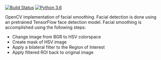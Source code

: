 [![Build Status](https://travis-ci.com/5starkarma/face-smoothing.svg?branch=main)](https://travis-ci.com/5starkarma/face-smoothing) [![Python 3.6](https://img.shields.io/badge/python-3.6-blue.svg)](https://www.python.org/downloads/release/python-360/)

OpenCV implementation of facial smoothing. Facial detection is done using an pretrained TensorFlow face detection model. Facial smoothing is accomplished using the following steps:

- Change image from BGR to HSV colorspace
- Create mask of HSV image
- Apply a bilateral filter to the Region of Interest
- Apply filtered ROI back to original image

